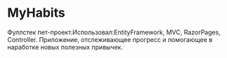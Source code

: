 # MyHabits
Фуллстек пет-проект.Использовал:EntityFramework, MVC, RazorPages, Controller. Приложение, отслеживающее прогресс и помогающее в наработке новых полезных привычек. 
